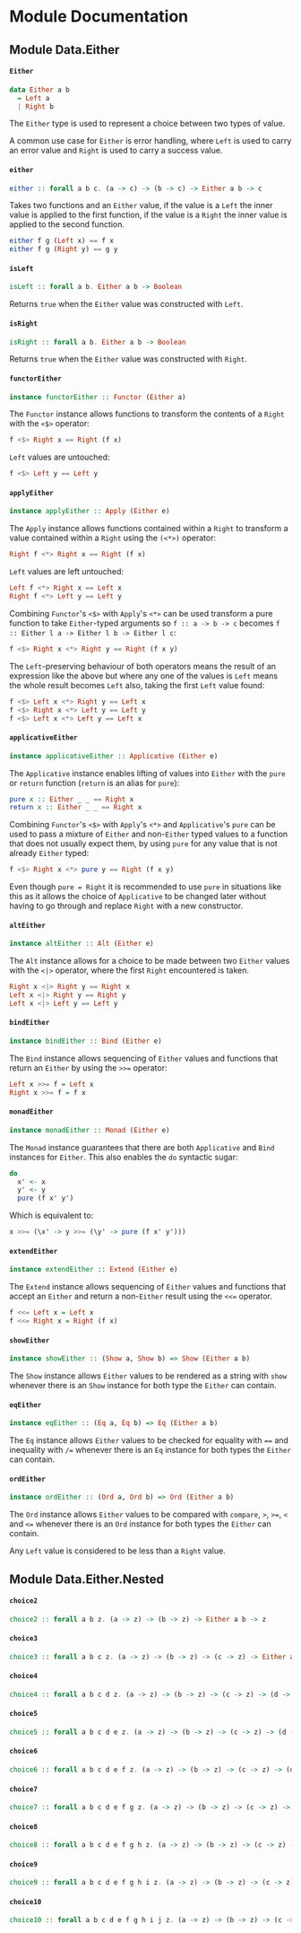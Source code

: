 # Module Documentation

## Module Data.Either

#### `Either`

``` purescript
data Either a b
  = Left a
  | Right b
```

The `Either` type is used to represent a choice between two types of value.

A common use case for `Either` is error handling, where `Left` is used to
carry an error value and `Right` is used to carry a success value.

#### `either`

``` purescript
either :: forall a b c. (a -> c) -> (b -> c) -> Either a b -> c
```

Takes two functions and an `Either` value, if the value is a `Left` the
inner value is applied to the first function, if the value is a `Right`
the inner value is applied to the second function.

``` purescript
either f g (Left x) == f x
either f g (Right y) == g y
```

#### `isLeft`

``` purescript
isLeft :: forall a b. Either a b -> Boolean
```

Returns `true` when the `Either` value was constructed with `Left`.

#### `isRight`

``` purescript
isRight :: forall a b. Either a b -> Boolean
```

Returns `true` when the `Either` value was constructed with `Right`.

#### `functorEither`

``` purescript
instance functorEither :: Functor (Either a)
```

The `Functor` instance allows functions to transform the contents of a
`Right` with the `<$>` operator:

``` purescript
f <$> Right x == Right (f x)
```

`Left` values are untouched:

``` purescript
f <$> Left y == Left y
```

#### `applyEither`

``` purescript
instance applyEither :: Apply (Either e)
```

The `Apply` instance allows functions contained within a `Right` to
transform a value contained within a `Right` using the `(<*>)` operator:

``` purescript
Right f <*> Right x == Right (f x)
```

`Left` values are left untouched:

``` purescript
Left f <*> Right x == Left x
Right f <*> Left y == Left y
```

Combining `Functor`'s `<$>` with `Apply`'s `<*>` can be used transform a
pure function to take `Either`-typed arguments so `f :: a -> b -> c`
becomes `f :: Either l a -> Either l b -> Either l c`:

``` purescript
f <$> Right x <*> Right y == Right (f x y)
```

The `Left`-preserving behaviour of both operators means the result of
an expression like the above but where any one of the values is `Left`
means the whole result becomes `Left` also, taking the first `Left` value
found:

``` purescript
f <$> Left x <*> Right y == Left x
f <$> Right x <*> Left y == Left y
f <$> Left x <*> Left y == Left x
```

#### `applicativeEither`

``` purescript
instance applicativeEither :: Applicative (Either e)
```

The `Applicative` instance enables lifting of values into `Either` with the
`pure` or `return` function (`return` is an alias for `pure`):

``` purescript
pure x :: Either _ _ == Right x
return x :: Either _ _ == Right x
```

Combining `Functor`'s `<$>` with `Apply`'s `<*>` and `Applicative`'s
`pure` can be used to pass a mixture of `Either` and non-`Either` typed
values to a function that does not usually expect them, by using `pure`
for any value that is not already `Either` typed:

``` purescript
f <$> Right x <*> pure y == Right (f x y)
```

Even though `pure = Right` it is recommended to use `pure` in situations
like this as it allows the choice of `Applicative` to be changed later
without having to go through and replace `Right` with a new constructor.

#### `altEither`

``` purescript
instance altEither :: Alt (Either e)
```

The `Alt` instance allows for a choice to be made between two `Either`
values with the `<|>` operator, where the first `Right` encountered
is taken.

``` purescript
Right x <|> Right y == Right x
Left x <|> Right y == Right y
Left x <|> Left y == Left y
```

#### `bindEither`

``` purescript
instance bindEither :: Bind (Either e)
```

The `Bind` instance allows sequencing of `Either` values and functions that
return an `Either` by using the `>>=` operator:

``` purescript
Left x >>= f = Left x
Right x >>= f = f x
```

#### `monadEither`

``` purescript
instance monadEither :: Monad (Either e)
```

The `Monad` instance guarantees that there are both `Applicative` and
`Bind` instances for `Either`. This also enables the `do` syntactic sugar:

``` purescript
do
  x' <- x
  y' <- y
  pure (f x' y')
```

Which is equivalent to:

``` purescript
x >>= (\x' -> y >>= (\y' -> pure (f x' y')))
```

#### `extendEither`

``` purescript
instance extendEither :: Extend (Either e)
```

The `Extend` instance allows sequencing of `Either` values and functions
that accept an `Either` and return a non-`Either` result using the
`<<=` operator.

``` purescript
f <<= Left x = Left x
f <<= Right x = Right (f x)
```

#### `showEither`

``` purescript
instance showEither :: (Show a, Show b) => Show (Either a b)
```

The `Show` instance allows `Either` values to be rendered as a string with
`show` whenever there is an `Show` instance for both type the `Either` can
contain.

#### `eqEither`

``` purescript
instance eqEither :: (Eq a, Eq b) => Eq (Either a b)
```

The `Eq` instance allows `Either` values to be checked for equality with
`==` and inequality with `/=` whenever there is an `Eq` instance for both
types the `Either` can contain.

#### `ordEither`

``` purescript
instance ordEither :: (Ord a, Ord b) => Ord (Either a b)
```

The `Ord` instance allows `Either` values to be compared with
`compare`, `>`, `>=`, `<` and `<=` whenever there is an `Ord` instance for
both types the `Either` can contain.

Any `Left` value is considered to be less than a `Right` value.


## Module Data.Either.Nested

#### `choice2`

``` purescript
choice2 :: forall a b z. (a -> z) -> (b -> z) -> Either a b -> z
```


#### `choice3`

``` purescript
choice3 :: forall a b c z. (a -> z) -> (b -> z) -> (c -> z) -> Either a (Either b c) -> z
```


#### `choice4`

``` purescript
choice4 :: forall a b c d z. (a -> z) -> (b -> z) -> (c -> z) -> (d -> z) -> Either a (Either b (Either c d)) -> z
```


#### `choice5`

``` purescript
choice5 :: forall a b c d e z. (a -> z) -> (b -> z) -> (c -> z) -> (d -> z) -> (e -> z) -> Either a (Either b (Either c (Either d e))) -> z
```


#### `choice6`

``` purescript
choice6 :: forall a b c d e f z. (a -> z) -> (b -> z) -> (c -> z) -> (d -> z) -> (e -> z) -> (f -> z) -> Either a (Either b (Either c (Either d (Either e f)))) -> z
```


#### `choice7`

``` purescript
choice7 :: forall a b c d e f g z. (a -> z) -> (b -> z) -> (c -> z) -> (d -> z) -> (e -> z) -> (f -> z) -> (g -> z) -> Either a (Either b (Either c (Either d (Either e (Either f g))))) -> z
```


#### `choice8`

``` purescript
choice8 :: forall a b c d e f g h z. (a -> z) -> (b -> z) -> (c -> z) -> (d -> z) -> (e -> z) -> (f -> z) -> (g -> z) -> (h -> z) -> Either a (Either b (Either c (Either d (Either e (Either f (Either g h)))))) -> z
```


#### `choice9`

``` purescript
choice9 :: forall a b c d e f g h i z. (a -> z) -> (b -> z) -> (c -> z) -> (d -> z) -> (e -> z) -> (f -> z) -> (g -> z) -> (h -> z) -> (i -> z) -> Either a (Either b (Either c (Either d (Either e (Either f (Either g (Either h i))))))) -> z
```


#### `choice10`

``` purescript
choice10 :: forall a b c d e f g h i j z. (a -> z) -> (b -> z) -> (c -> z) -> (d -> z) -> (e -> z) -> (f -> z) -> (g -> z) -> (h -> z) -> (i -> z) -> (j -> z) -> Either a (Either b (Either c (Either d (Either e (Either f (Either g (Either h (Either i j)))))))) -> z
```
